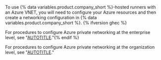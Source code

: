 To use {% data variables.product.company_short %}-hosted runners with an Azure VNET, you will need to configure your Azure resources and then create a networking configuration in {% data variables.product.company_short %}. {% ifversion ghec %}

For procedures to configure Azure private networking at the enterprise level, see "[AUTOTITLE](/admin/configuration/configuring-private-networking-for-hosted-compute-products/configuring-private-networking-for-github-hosted-runners-in-your-enterprise)."{% endif %}

For procedures to configure Azure private networking at the organization level, see "[AUTOTITLE](/organizations/managing-organization-settings/configuring-private-networking-for-github-hosted-runners-in-your-organization)."
